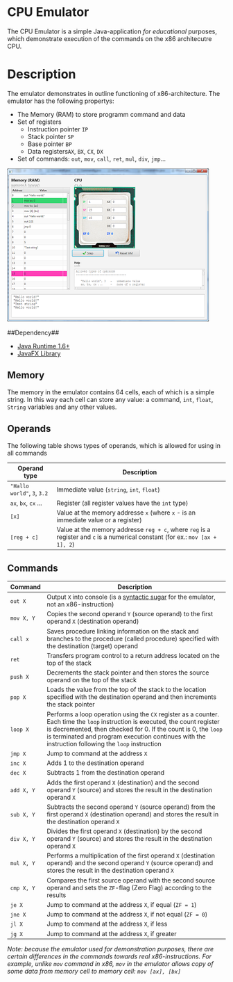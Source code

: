 # CPU Emulator #
The CPU Emulator is a simple Java-application *for educational* purposes, which demonstrate execution of the commands on the x86 architecutre CPU.

# Description #
The emulator demonstrates in outline functioning of x86-architecture. The emulator has the following propertys:
- The Memory (RAM) to store programm command and data
- Set of registers
   - Instruction pointer `IP`
   - Stack pointer `SP`
   - Base pointer `BP`
   - Data registers`AX`, `BX`, `CX`, `DX`
- Set of commands: `out`, `mov`, `call`, `ret`, `mul`, `div`, `jmp`...

![Application screenshot](Screen.png?raw=true "Screenshot")

##Dependency##
- [Java Runtime 1.6+](http://www.oracle.com/technetwork/java/javase/downloads/jre8-downloads-2133155.html)
- [JavaFX Library](http://docs.oracle.com/javase/8/javafx/get-started-tutorial/jfx-overview.htm#JFXST784)

## Memory ##

The memory in the emulator contains 64 cells, each of which is a simple string. In this way each cell can store any value: a command, `int`, `float`, `String` variables and any other values.

## Operands ##

The following table shows types of operands, which is allowed for using in all commands

Operand type                 |    Description
-----------------------------|----------------------------------------
`"Hallo world"`, `3`, `3.2`  | Immediate value (`string`, `int`, `float`)
`ax`, `bx`, `cx` ...         | Register (all register values have the `int` type)
`[x]`                        | Value at the memory addresse `x` (where `x` - is an immediate value or a register)
`[reg + c]`                  | Value at the memory addresse `reg + c`, where `reg` is a register and `c` is a numerical constant (for ex.: `mov [ax + 1], 2`)

## Commands ##

Command       | Description
------------- | ---------------------------------------------------------------------------------------------------------
`out X`       | Output `X` into console (is a [syntactic sugar](https://en.wikipedia.org/wiki/Syntactic_sugar) for the emulator, not an x86-instruction)
`mov X, Y`    | Copies the second operand `Y` (source operand) to the first operand `X` (destination operand)
`call x`      | Saves procedure linking information on the stack and branches to the procedure (called procedure) specified with the destination (target) operand
`ret`         | Transfers program control to a return address located on the top of the stack
`push X`      | Decrements the stack pointer and then stores the source operand on the top of the stack
`pop X`       | Loads the value from the top of the stack to the location specified with the destination operand and then increments the stack pointer
`loop X`      | Performs a loop operation using the `CX` register as a counter. Each time the `loop` instruction is executed, the count register is decremented, then checked for 0. If the count is 0, the `loop` is terminated and program execution continues with the instruction following the `loop` instruction
`jmp Х`       | Jump to command at the address `X`
`inc X`       | Adds 1 to the destination operand
`dec X`       | Subtracts 1 from the destination operand
`add X, Y`    | Adds the first operand `X` (destination) and the second operand `Y` (source) and stores the result in the destination operand `X`
`sub X, Y`    | Subtracts the second operand `Y` (source operand) from the first operand `X` (destination operand) and stores the result in the destination operand `X`
`div X, Y`    | Divides the first operand `X` (destination) by the second operand `Y` (source) and stores the result in the destination operand `X`
`mul X, Y`    | Performs a multiplication of the first operand `X` (destination operand) and the second operand `Y` (source operand) and stores the result in the destination operand `X`
`cmp Х, Y`    | Compares the first source operand with the second source operand and sets the `ZF`-flag (Zero Flag) according to the results
`je Х`        | Jump to command at the address `X`, if equal (`ZF = 1`)
`jne Х`       | Jump to command at the address `X`, if not equal (`ZF = 0`)
`jl X`        | Jump to command at the address `X`, if less
`jg X`        | Jump to command at the address `X`, if greater

*Note: because the emulator used for demonstration purposes, there are certain differences in the commands towards real x86-instructions. For example, unlike `mov` command in x86, `mov` in the emulator allows copy of some data from memory cell to memory cell: `mov [ax], [bx]`*

